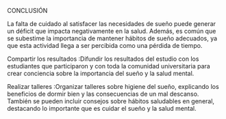CONCLUSIÓN 

La falta de cuidado al satisfacer las necesidades de sueño puede generar un déficit que impacta negativamente en la salud. Además, es común que se subestime la importancia de mantener hábitos de sueño adecuados, ya que esta actividad  llega a ser percibida como una pérdida de tiempo.

Compartir los resultados
               :Difundir los resultados del estudio con los estudiantes que participaron y con toda la comunidad universitaria para crear conciencia sobre la importancia del sueño y la salud mental.

Realizar talleres
                :Organizar talleres sobre higiene del sueño, explicando los beneficios de dormir bien y las consecuencias de un mal descanso. También se pueden incluir consejos sobre hábitos saludables en general, destacando lo importante que es cuidar el sueño y la salud mental.

